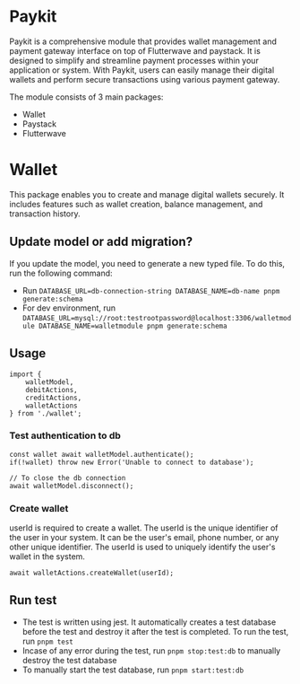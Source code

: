 # Paykit
Paykit is a comprehensive module that provides wallet management and payment gateway interface on top of Flutterwave and paystack. It is designed to simplify and streamline payment processes within your application or system. With Paykit, users can easily manage their digital wallets and perform secure transactions using various payment gateway.

The module consists of 3 main packages:
- Wallet
- Paystack
- Flutterwave

# Wallet
This package enables you to create and manage digital wallets securely. It includes features such as wallet creation, balance management, and transaction history.

## Update model or add migration?
If you update the model, you need to generate a new typed file. To do this, run the following command:
- Run `DATABASE_URL=db-connection-string DATABASE_NAME=db-name pnpm generate:schema`
- For dev environment, run `DATABASE_URL=mysql://root:testrootpassword@localhost:3306/walletmodule DATABASE_NAME=walletmodule pnpm generate:schema`

## Usage
```
import {
    walletModel,
    debitActions,
    creditActions,
    walletActions
} from './wallet';
```

### Test authentication to db
``` 
const wallet await walletModel.authenticate();
if(!wallet) throw new Error('Unable to connect to database');

// To close the db connection
await walletModel.disconnect();
```

### Create wallet
userId is required to create a wallet. The userId is the unique identifier of the user in your system. It can be the user's email, phone number, or any other unique identifier. The userId is used to uniquely identify the user's wallet in the system.
```
await walletActions.createWallet(userId);
```

## Run test
- The test is written using jest. It automatically creates a test database before the test and destroy it after the test is completed. To run the test, run `pnpm test`
- Incase of any error during the test, run `pnpm stop:test:db` to manually destroy the test database
- To manually start the test database, run `pnpm start:test:db`